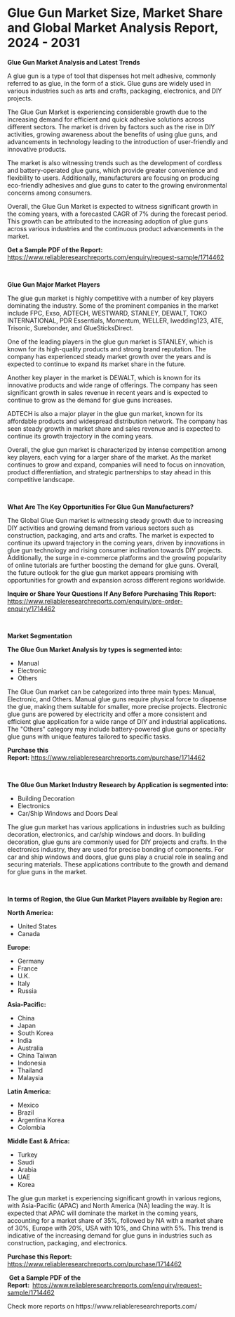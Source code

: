 <p><h1>Glue Gun Market Size, Market Share and Global Market Analysis Report, 2024 - 2031</h1></p><p><strong>Glue Gun Market Analysis and Latest Trends</strong></p>
<p><p>A glue gun is a type of tool that dispenses hot melt adhesive, commonly referred to as glue, in the form of a stick. Glue guns are widely used in various industries such as arts and crafts, packaging, electronics, and DIY projects.</p><p>The Glue Gun Market is experiencing considerable growth due to the increasing demand for efficient and quick adhesive solutions across different sectors. The market is driven by factors such as the rise in DIY activities, growing awareness about the benefits of using glue guns, and advancements in technology leading to the introduction of user-friendly and innovative products.</p><p>The market is also witnessing trends such as the development of cordless and battery-operated glue guns, which provide greater convenience and flexibility to users. Additionally, manufacturers are focusing on producing eco-friendly adhesives and glue guns to cater to the growing environmental concerns among consumers.</p><p>Overall, the Glue Gun Market is expected to witness significant growth in the coming years, with a forecasted CAGR of 7% during the forecast period. This growth can be attributed to the increasing adoption of glue guns across various industries and the continuous product advancements in the market.</p></p>
<p><strong>Get a Sample PDF of the Report:&nbsp;</strong> <a href="https://www.reliableresearchreports.com/enquiry/request-sample/1714462">https://www.reliableresearchreports.com/enquiry/request-sample/1714462</a></p>
<p>&nbsp;</p>
<p><strong>Glue Gun Major Market Players</strong></p>
<p><p>The glue gun market is highly competitive with a number of key players dominating the industry. Some of the prominent companies in the market include FPC, Exso, ADTECH, WESTWARD, STANLEY, DEWALT, TOKO INTERNATIONAL, PDR Essentials, Momentum, WELLER, Iwedding123, ATE, Trisonic, Surebonder, and GlueSticksDirect.</p><p>One of the leading players in the glue gun market is STANLEY, which is known for its high-quality products and strong brand reputation. The company has experienced steady market growth over the years and is expected to continue to expand its market share in the future.</p><p>Another key player in the market is DEWALT, which is known for its innovative products and wide range of offerings. The company has seen significant growth in sales revenue in recent years and is expected to continue to grow as the demand for glue guns increases.</p><p>ADTECH is also a major player in the glue gun market, known for its affordable products and widespread distribution network. The company has seen steady growth in market share and sales revenue and is expected to continue its growth trajectory in the coming years.</p><p>Overall, the glue gun market is characterized by intense competition among key players, each vying for a larger share of the market. As the market continues to grow and expand, companies will need to focus on innovation, product differentiation, and strategic partnerships to stay ahead in this competitive landscape.</p></p>
<p>&nbsp;</p>
<p><strong>What Are The Key Opportunities For Glue Gun Manufacturers?</strong></p>
<p><p>The Global Glue Gun market is witnessing steady growth due to increasing DIY activities and growing demand from various sectors such as construction, packaging, and arts and crafts. The market is expected to continue its upward trajectory in the coming years, driven by innovations in glue gun technology and rising consumer inclination towards DIY projects. Additionally, the surge in e-commerce platforms and the growing popularity of online tutorials are further boosting the demand for glue guns. Overall, the future outlook for the glue gun market appears promising with opportunities for growth and expansion across different regions worldwide.</p></p>
<p><strong>Inquire or Share Your Questions If Any Before Purchasing This Report:</strong> <a href="https://www.reliableresearchreports.com/enquiry/pre-order-enquiry/1714462">https://www.reliableresearchreports.com/enquiry/pre-order-enquiry/1714462</a></p>
<p>&nbsp;</p>
<p><strong>Market Segmentation</strong></p>
<p><strong>The Glue Gun Market Analysis by types is segmented into:</strong></p>
<p><ul><li>Manual</li><li>Electronic</li><li>Others</li></ul></p>
<p><p>The Glue Gun market can be categorized into three main types: Manual, Electronic, and Others. Manual glue guns require physical force to dispense the glue, making them suitable for smaller, more precise projects. Electronic glue guns are powered by electricity and offer a more consistent and efficient glue application for a wide range of DIY and industrial applications. The "Others" category may include battery-powered glue guns or specialty glue guns with unique features tailored to specific tasks.</p></p>
<p><strong>Purchase this Report:&nbsp;</strong><a href="https://www.reliableresearchreports.com/purchase/1714462">https://www.reliableresearchreports.com/purchase/1714462</a></p>
<p>&nbsp;</p>
<p><strong>The Glue Gun Market Industry Research by Application is segmented into:</strong></p>
<p><ul><li>Building Decoration</li><li>Electronics</li><li>Car/Ship Windows and Doors Deal</li></ul></p>
<p><p>The glue gun market has various applications in industries such as building decoration, electronics, and car/ship windows and doors. In building decoration, glue guns are commonly used for DIY projects and crafts. In the electronics industry, they are used for precise bonding of components. For car and ship windows and doors, glue guns play a crucial role in sealing and securing materials. These applications contribute to the growth and demand for glue guns in the market.</p></p>
<p>&nbsp;</p>
<p><strong>In terms of Region, the Glue Gun Market Players available by Region are:</strong></p>
<p>
    <p> <strong> North America: </strong>
        <ul>
            <li>United States</li>
            <li>Canada</li>
        </ul>
        </p> 
    <p> <strong> Europe: </strong>
        <ul>
            <li>Germany</li>
            <li>France</li>
            <li>U.K.</li>
            <li>Italy</li>
            <li>Russia</li>
        </ul>
        </p> 
    <p> <strong> Asia-Pacific: </strong>
        <ul>
            <li>China</li>
            <li>Japan</li>
            <li>South Korea</li>
            <li>India</li>
            <li>Australia</li>
            <li>China Taiwan</li>
            <li>Indonesia</li>
            <li>Thailand</li>
            <li>Malaysia</li>
        </ul>
        </p> 
    <p> <strong> Latin America: </strong>
        <ul>
            <li>Mexico</li>
            <li>Brazil</li>
            <li>Argentina Korea</li>
            <li>Colombia</li>
        </ul>
        </p> 
    <p> <strong> Middle East & Africa: </strong>
        <ul>
            <li>Turkey</li>
            <li>Saudi</li>
            <li>Arabia</li>
            <li>UAE</li>
            <li>Korea</li>
        </ul>
    </p>
    </p>
<p><p>The glue gun market is experiencing significant growth in various regions, with Asia-Pacific (APAC) and North America (NA) leading the way. It is expected that APAC will dominate the market in the coming years, accounting for a market share of 35%, followed by NA with a market share of 30%, Europe with 20%, USA with 10%, and China with 5%. This trend is indicative of the increasing demand for glue guns in industries such as construction, packaging, and electronics.</p></p>
<p><strong>Purchase this Report: </strong><a href="https://www.reliableresearchreports.com/purchase/1714462">https://www.reliableresearchreports.com/purchase/1714462</a></p>
<p>&nbsp;<strong>Get a Sample PDF of the Report:&nbsp;&nbsp;</strong><a href="https://www.reliableresearchreports.com/enquiry/request-sample/1714462">https://www.reliableresearchreports.com/enquiry/request-sample/1714462</a></p>
<p><strong></strong></p>
<p>Check more reports on https://www.reliableresearchreports.com/</p>